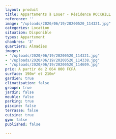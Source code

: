 ```yaml
---
layout: produit
title: Appartements à Louer - Résidence ROCKHILL
reference: ''
image: "/uploads/2020/06/19/20200520_114321.jpg"
categories: Location
situation: Disponible
types: Appartement
chambres: '3'
quartiers: Almadies
images:
- "/uploads/2020/06/19/20200520_114321.jpg"
- "/uploads/2020/06/19/20200520_114338.jpg"
- "/uploads/2020/06/19/20200520_114609.jpg"
prix: A partir de 2 064 000 FCFA
surface: 190m² et 210m²
gardien: true
climatisation: false
groupe: true
jardin: false
meuble: false
parking: true
piscine: false
terrasse: false
cuisine: true
gym: false
published: false

---
```


